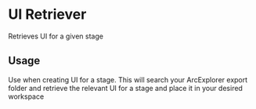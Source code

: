 # UI Retriever

Retrieves UI for a given stage

## Usage

Use when creating UI for a stage. This will search your ArcExplorer export folder and retrieve the relevant UI for a stage and place it in your desired workspace